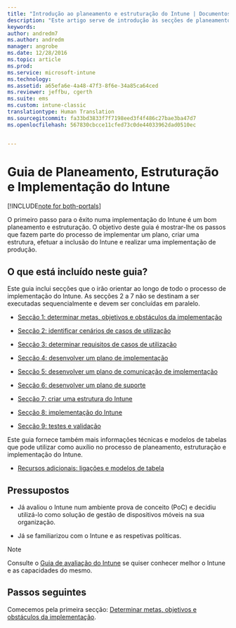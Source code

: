 ```yaml
---
title: "Introdução ao planeamento e estruturação do Intune | Documentos da Microsoft"
description: "Este artigo serve de introdução às secções de planeamento, estruturação e implementação do Intune. É também uma introdução aos anexos, que contêm recursos adicionais para suportar o planeamento, estruturação e implementação do Intune."
keywords: 
author: andredm7
ms.author: andredm
manager: angrobe
ms.date: 12/28/2016
ms.topic: article
ms.prod: 
ms.service: microsoft-intune
ms.technology: 
ms.assetid: a65efa6e-4a48-47f3-8f6e-34a85ca64ced
ms.reviewer: jeffbu, cgerth
ms.suite: ems
ms.custom: intune-classic
translationtype: Human Translation
ms.sourcegitcommit: fa33bd3833f7f7198eed3f4f486c27bae3ba47d7
ms.openlocfilehash: 567830cbcce11cfed73c0de44033962dad0510ec


---
```


# <a name="intune-deployment-planning-design-and-implementation-guide"></a>Guia de Planeamento, Estruturação e Implementação do Intune

[!INCLUDE[note for both-portals](../includes/note-for-both-portals.md)]

O primeiro passo para o êxito numa implementação do Intune é um bom planeamento e estruturação. O objetivo deste guia é mostrar-lhe os passos que fazem parte do processo de implementar um plano, criar uma estrutura, efetuar a inclusão do Intune e realizar uma implementação de produção.

## <a name="whats-included-in-this-guide"></a>O que está incluído neste guia?

Este guia inclui secções que o irão orientar ao longo de todo o processo de implementação do Intune. As secções 2 a 7 não se destinam a ser executadas sequencialmente e devem ser concluídas em paralelo.

-   [Secção 1: determinar metas, objetivos e obstáculos da implementação](section-1-determine-deployment-goals-objectives-challenges.md)

-   [Secção 2: identificar cenários de casos de utilização](section-2-identify-use-case-scenarios.md)

-   [Secção 3: determinar requisitos de casos de utilização](section-3-determine-use-case-requirements.md)

-   [Secção 4: desenvolver um plano de implementação](section-4-develop-a-rollout-plan.md)

-   [Secção 5: desenvolver um plano de comunicação de implementação](section-5-develop-a-rollout-communication-plan.md)

-   [Secção 6: desenvolver um plano de suporte](section-6-develop-a-support-plan.md)

-   [Secção 7: criar uma estrutura do Intune](section-7-create-an-intune-design.md)

-   [Secção 8: implementação do Intune](section-8-onboarding-process.md)

-   [Secção 9: testes e validação](section-9-test-and-validation.md)

Este guia fornece também mais informações técnicas e modelos de tabelas que pode utilizar como auxílio no processo de planeamento, estruturação e implementação do Intune.

-   [Recursos adicionais: ligações e modelos de tabela](additional-resources.md)

## <a name="assumptions"></a>Pressupostos

-   Já avaliou o Intune num ambiente prova de conceito (PoC) e decidiu utilizá-lo como solução de gestão de dispositivos móveis na sua organização.

-   Já se familiarizou com o Intune e as respetivas políticas.

>[!NOTE]
> Consulte o [Guia de avaliação do Intune](https://docs.microsoft.com/intune/understand-explore/sign-up-for-30-day-trial-microsoft-intune) se quiser conhecer melhor o Intune e as capacidades do mesmo.

## <a name="next-steps"></a>Passos seguintes

Comecemos pela primeira secção: [Determinar metas, objetivos e obstáculos da implementação](section-1-determine-deployment-goals-objectives-challenges.md).



<!--HONumber=Dec16_HO5-->


